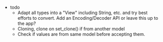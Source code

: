 * todo
  * Adapt all types into a "View" including String, etc.  and try best efforts to convert. Add an Encoding/Decoder API or leave this up to the app?
  * Cloning, clone on set_clone() if from another model
  * Check if values are from same model before accepting them.